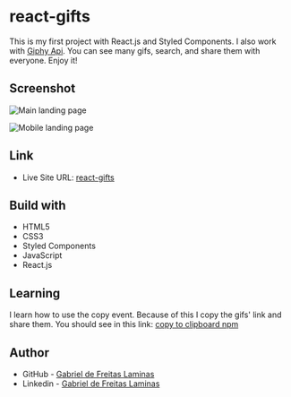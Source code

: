 # react-gifts
  
  This is my first project with React.js and Styled Components. I also work with [Giphy Api](https://developers.giphy.com/).
  You can see many gifs, search, and share them with everyone. Enjoy it! 

## Screenshot

![Main landing page]()

![Mobile landing page]()

## Link

- Live Site URL: [react-gifts](https://react-gifts.vercel.app/)

## Build with

- HTML5
- CSS3
- Styled Components
- JavaScript
- React.js

## Learning

  I learn how to use the copy event. Because of this I copy the gifs' link and share them.
  You should see in this link: [copy to clipboard npm](https://www.npmjs.com/package/copy-to-clipboard)

## Author

- GitHub - [Gabriel de Freitas Laminas](https://github.com/GabrielLaminas)
- Linkedin - [Gabriel de Freitas Laminas](https://www.linkedin.com/in/gabriel-de-freitas-laminas-1505661b9/)